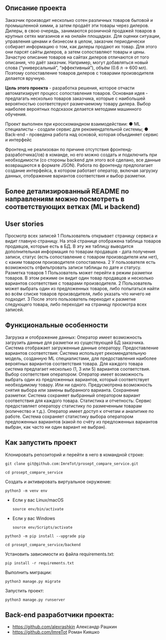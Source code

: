 ## Описание проекта
Заказчик производит несколько сотен различных товаров бытовой и промышленной химии, а затем продаёт эти товары через дилеров. Дилеры, в свою очередь, занимаются розничной продажей товаров в крупных сетях магазинов и на онлайн площадках. Для оценки ситуации, управления ценами и бизнесом в целом, заказчик периодически собирает информацию о том, как дилеры продают их товар. Для этого они парсят сайты дилеров, а затем сопоставляют товары и цены. Зачастую описание товаров на сайтах дилеров отличаются от того описания, что даёт заказчик. Например, могут добавляться новый слова (“универсальный”, “эффективный”), объём (0.6 л -> 600 мл). Поэтому сопоставление товаров дилеров с товарами производителя делается вручную.

**Цель этого проекта** - разработка решения, которое отчасти автоматизирует процесс сопоставления товаров. Основная идея - предлагать несколько товаров заказчика, которые с наибольшей вероятностью соответствуют размечаемому товару дилера. Выбор наиболее вероятных подсказок делается методами машинного обучения.

Проект выполнен при кросскомандном взаимодействии:
●
ML специалисты - создали сервис для рекомендательной системы;
●
Back-end - проведена работа над основой, которая объединяет сервис и интерфейс

Фронтенд не реализован по причине отсутствия фронтенд-разработчика(/ов) в команде, но его можно создать и подключить при необходимости (со стороны backend для этого всё сделано, все данные возвращаются в формате JSON). Работа по фронтенду предполагает создание интерфейса, в котором работает оператор, включая загрузку данных, отображение вариантов соответствия и выбор разметки.

## Более детализированный README по направлениям можно посмотреть в соответствующих ветках (ML и backend)

## User stories
Просмотр всех записей
1
Пользователь открывает страницу сервиса и видит главную
страницу. На этой странице отображена таблица товаров продавцов, которые
есть в БД. В эту же таблицу выводится дополнительная информация по
товарам продавцов - дата получения записи, статус (есть сопоставление с
товаром производителя или нет), с каким товаром производителя
сопоставлена.
2
У пользователя есть возможность отфильтровать записи таблицы по дате и
статусу.
Разметка товаров
1
Пользователь может перейти в режим разметки товаров. В этом режиме он
видит один товар продавцов и несколько вариантов соответствия с товарами
производителя.
2
Пользователь может выбрать один из предложенных товаров, либо попытаться
найти во всём списке товаров производителя, либо указать что ничего не
подходит.
3
После этого пользователь переходит к разметке следующего товара, либо
переходит на страницу просмотра всех записей.

## Функциональные особенности
Загрузка и отображение данных:
Оператор имеет возможность загрузить данные для разметки из
существующей БД заказчика.
Система отображает загруженные данные оператору.
Предоставление вариантов соответствия:
Система использует рекомендательную модель, созданную ML
специалистами, для предоставления наиболее вероятных вариантов соответствия
товара.
Для каждого товара система предлагает несколько (1, 3 или 5) вариантов соответствия.
Выбор соответствия оператором:
Оператор имеет возможность выбрать один из предложенных вариантов,
который соответствует необходимому товару. Или ни одного.
Предусмотрена возможность снятия выбора или замены выбранного
варианта.
Сохранение разметки:
Система сохраняет выбранный оператором вариант соответствия для каждого
товара.
Статистика и отчетность:
Сервис предоставляет оператору статистику по размеченным товарам
(количество и т.д.).
Оператор имеет доступ к отчетам и аналитике по работе.
Система сохраняет статистику выбора оператором предложенных вариантов (какой по
счёту из предложенных вариантов выбран, как часто ни один вариант не выбран).


## Как запустить проект

Клонировать репозиторий и перейти в него в командной строке:

```
git clone git@github.com:ImreTot/prosept_compare_service.git
```

```
cd prosept_compare_service
```

Cоздать и активировать виртуальное окружение:

```
python3 -m venv env
```

* Если у вас Linux/macOS

    ```
    source env/bin/activate
    ```

* Если у вас Windows

    ```
    source env/Scripts/activate
    ```

```
python3 -m pip install --upgrade pip
```

```
cd prosept_compare_service/backend
```

Установить зависимости из файла requirements.txt:

```
pip install -r requirements.txt
```

Выполнить миграции:

```
python3 manage.py migrate
```

Запустить проект:

```
python3 manage.py runserver
```

## Back-end разработчики проекта:

- https://github.com/alexrashkin Александр Рашкин
- https://github.com/ImreTot Роман Кияшко
